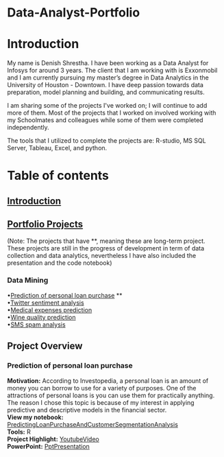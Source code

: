 # Data-Analyst-Portfolio


# Introduction
My name is Denish Shrestha. I have been working as a Data Analyst for Infosys for around 3 years. The client that I am working with is Exxonmobil and I am currently pursuing my master’s degree in Data Analytics in the University of Houston - Downtown. I have deep passion towards data preparation, model planning and building, and communicating results. 

I am sharing some of the projects I've worked on; I will continue to add more of them. Most of the projects that I worked on involved working with my Schoolmates and colleagues while some of them were completed independently.

The tools that I utilized to complete the projects are:
R-studio, MS SQL Server, Tableau, Excel, and python.

# Table of contents    
 ## [Introduction](#Introduction) <br/>
 ## [Portfolio Projects](#Portfolio-Projects) <br/>
 (Note: The projects that have \**, meaning these are long-term project. These projects are still in the progress of development in term of data collection and data analytics, nevertheless I have also included the presentation and the code notebook)
   ### Data Mining
   •[Prediction of personal loan purchase](#Prediction-of-personal-loan-purchase) **  <br>
   •[Twitter sentiment analysis](#Twitter-sentiment-analysis) <br/>
   •[Medical expenses prediction](#Predicting-medical-expenses) <br/>
   •[Wine quality prediction](#Predicting-wine-quality) <br/>
   •[SMS spam analysis](#SMS-spam-analysis) <br>


## Project Overview

### Prediction of personal loan purchase
   **Motivation:** <span>  According to Investopedia, a personal loan is an amount of money you can borrow to use for a variety of purposes. One of the attractions of personal loans is you can use them for practically anything. The reason I chose this topic is because of my interest in applying predictive and descriptive models in the financial sector. <span>  <br>
   **View my notebook:** [PredictingLoanPurchaseAndCustomerSegmentationAnalysis](https://github.com/denish5300/Prediction-of-Personal-Loan-Purchase-Customer-Segmentation-Analysis/blob/main/Bank_Personal_Loan_Original.csv)<br>
   **Tools:** R <br>
   **Project Highlight:** [YoutubeVideo](https://www.youtube.com/watch?v=CM71NL_BHHc) <br>
   **PowerPoint:** [PptPresentation](https://github.com/denish5300/Prediction-of-Personal-Loan-Purchase-Customer-Segmentation-Analysis/blob/main/PersonalLoanProjectPresentation.pptx)

